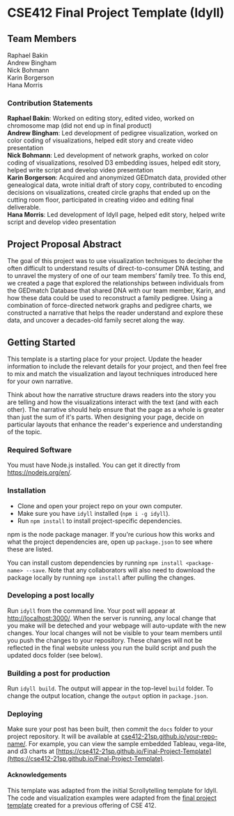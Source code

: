 # CSE412 Final Project Template (Idyll)

## Team Members

Raphael Bakin \
Andrew Bingham \
Nick Bohmann \
Karin Borgerson \
Hana Morris


### Contribution Statements

**Raphael Bakin**: Worked on editing story, edited video, worked on chromosome map (did not end up in final product) \
**Andrew Bingham**:  Led development of pedigree visualization, worked on color coding of visualizations, helped edit story and create video presentation \
**Nick Bohmann**: Led development of network graphs, worked on color coding of visualizations, resolved D3 embedding issues, helped edit story, helped write script and develop video presentation \
**Karin Borgerson**: Acquired and anonymized GEDmatch data, provided other genealogical data, wrote initial draft of story copy, contributed to encoding decisions on visualizations, created circle graphs that ended up on the cutting room floor, participated in creating video and editing final deliverable. \
**Hana Morris**: Led development of Idyll page, helped edit story, helped write script and develop video presentation

## Project Proposal Abstract

The goal of this project was to use visualization techniques to decipher the often difficult to understand results of direct-to-consumer DNA testing, and to unravel the mystery of one of our team members’ family tree. To this end, we created a page that explored the relationships between individuals from the GEDmatch Database that shared DNA with our team member, Karin, and how these data could be used to reconstruct a family pedigree. Using a combination of force-directed network graphs and pedigree charts, we constructed a narrative that helps the reader understand and explore these data, and uncover a decades-old family secret along the way. 

## Getting Started

This template is a starting place for your project. Update the header information to include the relevant details for your project, and then feel free to mix and match the visualization and layout techniques introduced here for your own narrative.

Think about how the narrative structure draws readers into the story you are telling and how the visualizations interact with the text (and with each other). The narrative should help ensure that the page as a whole is greater than just the sum of it's parts. When designing your page, decide on particular layouts that enhance the reader's experience and understanding of the topic.

### Required Software

You must have Node.js installed. You can get it directly from https://nodejs.org/en/.

### Installation

- Clone and open your project repo on your own computer.
- Make sure you have `idyll` installed (`npm i -g idyll`).
- Run `npm install` to install project-specific dependencies.

npm is the node package manager. If you're curious how this works and what the project dependencies are, open up `package.json` to see where these are listed.

You can install custom dependencies by running `npm install <package-name> --save`. Note that any collaborators will also need to download the package locally by running `npm install` after pulling the changes.

### Developing a post locally

Run `idyll` from the command line. Your post will appear at [http://localhost:3000/](http://localhost:3000/). When the server is running, any local change that you make will be deteched and your webpage will auto-update with the new changes. Your local changes will not be visible to your team members until you push the changes to your repository. These changes will not be reflected in the final website unless you run the build script and push the updated docs folder (see below).

### Building a post for production

Run `idyll build`. The output will appear in the top-level `build` folder. To change the output location, change the `output` option in `package.json`.

### Deploying

Make sure your post has been built, then commit the `docs` folder to your project repository. It will be available at [cse412-21sp.github.io/your-repo-name/](). For example, you can view the sample embedded Tableau, vega-lite, and d3 charts at [https://cse412-21sp.github.io/Final-Project-Template](https://cse412-21sp.github.io/Final-Project-Template).

#### Acknowledgements

This template was adapted from the initial Scrollytelling template for Idyll. The code and visualization examples were adapted from the [final project template](https://github.com/cse412-21w/project-demo) created for a previous offering of CSE 412.
